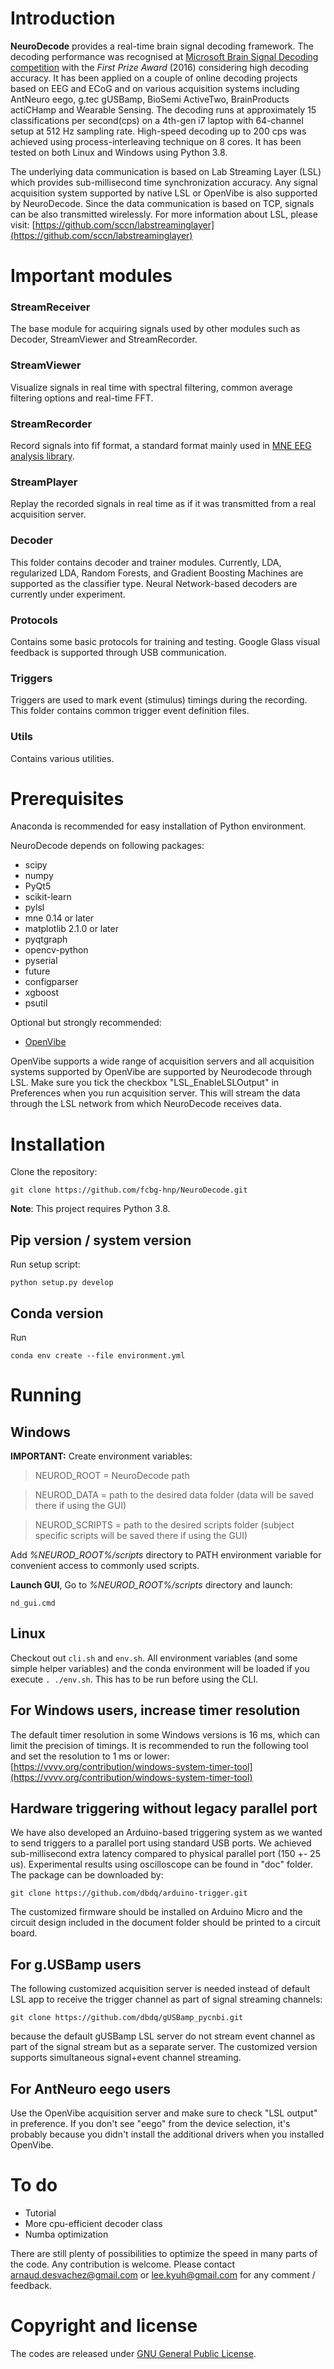 # Introduction

**NeuroDecode** provides a real-time brain signal decoding framework. The decoding performance was recognised at [Microsoft Brain Signal Decoding competition](https://github.com/dbdq/microsoft_decoding) with the <i>First Prize Award</i> (2016) considering high decoding accuracy. It has been applied on a couple of online decoding projects based on EEG and ECoG and on various acquisition systems including AntNeuro eego, g.tec gUSBamp, BioSemi ActiveTwo, BrainProducts actiCHamp and Wearable Sensing. The decoding runs at approximately 15 classifications per second(cps) on a 4th-gen i7 laptop with 64-channel setup at 512 Hz sampling rate. High-speed decoding up to 200 cps was achieved using process-interleaving technique on 8 cores. It has been tested on both Linux and Windows using Python 3.8.

The underlying data communication is based on Lab Streaming Layer (LSL) which provides sub-millisecond time synchronization accuracy. Any signal acquisition system supported by native LSL or OpenVibe is also supported by NeuroDecode. Since the data communication is based on TCP, signals can be also transmitted wirelessly. For more information about LSL, please visit:
[https://github.com/sccn/labstreaminglayer](https://github.com/sccn/labstreaminglayer)

# Important modules

### StreamReceiver
The base module for acquiring signals used by other modules such as Decoder, StreamViewer and StreamRecorder.

### StreamViewer
Visualize signals in real time with spectral filtering, common average filtering options and real-time FFT.

### StreamRecorder
Record signals into fif format, a standard format mainly used in [MNE EEG analysis library](http://martinos.org/mne/).

### StreamPlayer
Replay the recorded signals in real time as if it was transmitted from a real acquisition server.

### Decoder
This folder contains decoder and trainer modules. Currently, LDA, regularized LDA, Random Forests, and Gradient Boosting Machines are supported as the classifier type. Neural Network-based decoders are currently under experiment.

### Protocols
Contains some basic protocols for training and testing. Google Glass visual feedback is supported through USB communication.

### Triggers
Triggers are used to mark event (stimulus) timings during the recording. This folder contains common trigger event definition files. 

### Utils
Contains various utilities.


# Prerequisites

Anaconda is recommended for easy installation of Python environment.

NeuroDecode depends on following packages:
  - scipy
  - numpy
  - PyQt5
  - scikit-learn
  - pylsl
  - mne 0.14 or later
  - matplotlib 2.1.0 or later
  - pyqtgraph
  - opencv-python
  - pyserial
  - future
  - configparser
  - xgboost
  - psutil

Optional but strongly recommended:
  - [OpenVibe](http://openvibe.inria.fr/downloads)

OpenVibe supports a wide range of acquisition servers and all acquisition systems supported by OpenVibe are supported by Neurodecode through LSL. Make sure you tick the checkbox "LSL_EnableLSLOutput" in Preferences when you run acquisition server. This will stream the data through the LSL network from which NeuroDecode receives data. 

# Installation

Clone the repository:
```
git clone https://github.com/fcbg-hnp/NeuroDecode.git
```

**Note**: This project requires Python 3.8.

## Pip version / system version

Run setup script:
```
python setup.py develop
```

## Conda version

Run

```
conda env create --file environment.yml
```

# Running

## Windows

**IMPORTANT:** Create environment variables:
> NEUROD_ROOT = NeuroDecode path 

> NEUROD_DATA = path to the desired data folder (data will be saved there if using the GUI)

> NEUROD_SCRIPTS = path to the desired scripts folder (subject specific scripts will be saved there if using the GUI)


Add *%NEUROD_ROOT%/scripts* directory to PATH environment variable for convenient access to commonly used scripts.


**Launch GUI**, Go to *%NEUROD_ROOT%/scripts* directory and launch:
```
nd_gui.cmd
```

## Linux

Checkout out `cli.sh` and `env.sh`. All environment variables (and some simple helper variables) and
the conda environment will be loaded if you execute `. ./env.sh`. This has to be run before using
the CLI.


## For Windows users, increase timer resolution
The default timer resolution in some Windows versions is 16 ms, which can limit the precision of timings. It is recommended to run the following tool and set the resolution to 1 ms or lower:
[https://vvvv.org/contribution/windows-system-timer-tool](https://vvvv.org/contribution/windows-system-timer-tool)


## Hardware triggering without legacy parallel port
We have also developed an Arduino-based triggering system as we wanted to send triggers to a parallel port using standard USB ports. We achieved sub-millisecond extra latency compared to physical parallel port (150 +- 25 us). Experimental results using oscilloscope can be found in "doc" folder. The package can be downloaded by:
```
git clone https://github.com/dbdq/arduino-trigger.git
```
The customized firmware should be installed on Arduino Micro and the circuit design included in the document folder should be printed to a circuit board.


## For g.USBamp users
The following customized acquisition server is needed instead of default LSL app to receive the trigger channel as part of signal streaming channels:
```
git clone https://github.com/dbdq/gUSBamp_pycnbi.git
```
because the default gUSBamp LSL server do not stream event channel as part of the signal stream but as a separate server. The customized version supports simultaneous signal+event channel streaming. 


## For AntNeuro eego users
Use the OpenVibe acquisition server and make sure to check "LSL output" in preference.  If you don't see "eego" from the device selection, it's probably because you didn't install the additional drivers when you installed OpenVibe.


# To do
  - Tutorial 
  - More cpu-efficient decoder class
  - Numba optimization

There are still plenty of possibilities to optimize the speed in many parts of the code. Any contribution is welcome. Please contact arnaud.desvachez@gmail.com or lee.kyuh@gmail.com for any comment / feedback.


# Copyright and license
The codes are released under [GNU General Public License](https://www.gnu.org/licenses/gpl-3.0.en.html).
